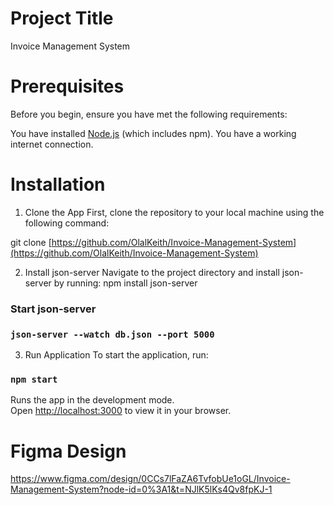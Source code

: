 # Project Title

Invoice Management System

# Prerequisites

Before you begin, ensure you have met the following requirements:

You have installed [Node.js](https://nodejs.org/) (which includes npm).
You have a working internet connection.

# Installation

1. Clone the App
   First, clone the repository to your local machine using the following command:

git clone [https://github.com/OlalKeith/Invoice-Management-System](https://github.com/OlalKeith/Invoice-Management-System)

2. Install json-server
   Navigate to the project directory and install json-server by running:
   npm install json-server

### Start json-server

### `json-server --watch db.json --port 5000`

3. Run Application
   To start the application, run:

### `npm start`

Runs the app in the development mode.\
Open [http://localhost:3000](http://localhost:3000) to view it in your browser.


# Figma Design
https://www.figma.com/design/0CCs7lFaZA6TvfobUe1oGL/Invoice-Management-System?node-id=0%3A1&t=NJlK5lKs4Qv8fpKJ-1
